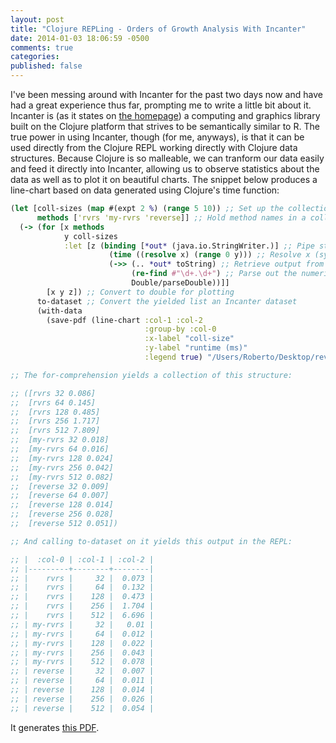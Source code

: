 ```yaml
---
layout: post
title: "Clojure REPLing - Orders of Growth Analysis With Incanter"
date: 2014-01-03 18:06:59 -0500
comments: true
categories: 
published: false
---
```


I've been messing around with Incanter for the past two days now and have had a 
great experience thus far, prompting me to write a little bit about it. Incanter 
is (as it states on [the homepage](http://incanter.org))  a computing and graphics 
library built on the Clojure platform that strives to be semantically similar to R. 
The true power in using Incanter, though (for me, anyways), is that it can be used 
directly from the Clojure REPL working directly with Clojure data structures. Because 
Clojure is so malleable, we can tranform our data easily and feed it directly into 
Incanter, allowing us to observe statistics about the data as well as to plot it on 
beautiful charts. The snippet below produces a line-chart based on data generated 
using Clojure's time function:

``` clojure Line Chart
(let [coll-sizes (map #(expt 2 %) (range 5 10)) ;; Set up the collection sizes to be used
	  methods ['rvrs 'my-rvrs 'reverse]] ;; Hold method names in a collection as symbols                  
  (-> (for [x methods 
			y coll-sizes
			:let [z (binding [*out* (java.io.StringWriter.)] ;; Pipe stdout to a StringWriter (x * y instantiations)
					  (time ((resolve x) (range 0 y))) ;; Resolve x (symbol) to actual function and apply it to coll (size y), timing the running time and printing it to the StringWriter
					  (->> (.. *out* toString) ;; Retrieve output from StringWriter
						   (re-find #"\d+.\d+") ;; Parse out the numeric value (running time)
						   Double/parseDouble))]] 
		[x y z]) ;; Convert to double for plotting
	  to-dataset ;; Convert the yielded list an Incanter dataset
	  (with-data 
		(save-pdf (line-chart :col-1 :col-2 
							  :group-by :col-0 
							  :x-label "coll-size" 
							  :y-label "runtime (ms)" 
							  :legend true) "/Users/Roberto/Desktop/reversals.pdf")))) ;; Plot the data and save it to a PDF

;; The for-comprehension yields a collection of this structure:

;; ([rvrs 32 0.086]
;;  [rvrs 64 0.145]
;;  [rvrs 128 0.485]
;;  [rvrs 256 1.717]
;;  [rvrs 512 7.809]
;;  [my-rvrs 32 0.018]
;;  [my-rvrs 64 0.016]
;;  [my-rvrs 128 0.024]
;;  [my-rvrs 256 0.042]
;;  [my-rvrs 512 0.082]
;;  [reverse 32 0.009]
;;  [reverse 64 0.007]
;;  [reverse 128 0.014]
;;  [reverse 256 0.028]
;;  [reverse 512 0.051])

;; And calling to-dataset on it yields this output in the REPL:

;; |  :col-0 | :col-1 | :col-2 |
;; |---------+--------+--------|
;; |    rvrs |     32 |  0.073 |
;; |    rvrs |     64 |  0.132 |
;; |    rvrs |    128 |  0.473 |
;; |    rvrs |    256 |  1.704 |
;; |    rvrs |    512 |  6.696 |
;; | my-rvrs |     32 |   0.01 |
;; | my-rvrs |     64 |  0.012 |
;; | my-rvrs |    128 |  0.022 |
;; | my-rvrs |    256 |  0.043 |
;; | my-rvrs |    512 |  0.078 |
;; | reverse |     32 |  0.007 |
;; | reverse |     64 |  0.011 |
;; | reverse |    128 |  0.014 |
;; | reverse |    256 |  0.026 |
;; | reverse |    512 |  0.054 |

```

It generates [this PDF](/downloads/code/incanter/reversals.pdf).
